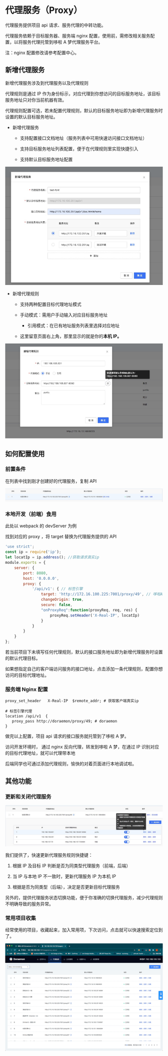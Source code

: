 # 代理服务（Proxy）

代理服务提供项目 api 请求、服务代理的中转功能。

代理服务依赖于目标服务器、服务端 nginx 配置，使用前，需修改相关服务配置，以将服务代理托管到哆啦 A 梦代理服务平台。

注：nginx 配置修改请参考配置中心。

## 新增代理服务

新增代理服务涉及到代理服务以及代理规则

代理规则是通过 IP 作为身份标示，对应代理到你想访问的目标服务地址，该目标服务地址只对你当前机器有效。

代理规则配置可选，若未配置代理规则，默认的目标服务地址即为新增代理服务时设置的默认目标服务地址。

+ 新增代理服务

  + 支持配置接口文档地址（服务列表中可用快速访问接口文档地址）

  + 支持目标服务地址列表配置，便于在代理规则里实现快捷引入

  + 支持默认目标服务地址配置

![proxy_create.png](../../imgs/proxy_create.png)



+ 新增代理规则

  + 支持两种配置目标代理地址模式

  + 手动模式：需用户手动输入对应目标服务地址

    - 引用模式：在已有地址服务列表里选择对应地址

  + 这里留意页面右上角，那里显示的就是你的**本机 IP。**

![proxy_rule_create.png](../../imgs/proxy_rule_create.png)



## 如何配置使用

### 前置条件

在列表中找到刚才创建好的代理服务，复制 API

![proxy_list.png](../../imgs/proxy_list.png)



### 本地开发（前端）食用

此处以 webpack 的 devServer 为例

找到对应的 proxy ，将 target 替换为代理服务提供的 API

``` javascript
'use strict';
const ip = require('ip');
let locatIp = ip.address(); //获取请求真实ip
module.exports = {
    server: {
        port: 8080,
        host: '0.0.0.0',
        proxy: {
            '/api/v1': { // 标签引擎
                target: 'http://172.16.100.225:7001/proxy/49', // 哆啦A梦
                changeOrigin: true,
                secure: false,
                "onProxyReq":function(proxyReq, req, res) {
                    proxyReq.setHeader('X-Real-IP', locatIp)
                }
            }
        }
    }
};
```

若当前项目下未填写任何代理规则，默认的接口服务地址即为新增代理服务时设置的默认代理目标。

如果想指定自己的客户端访问服务的接口地址，点击添加一条代理规则，配置你想访问的目标代理地址。



### 服务端 Nginx 配置

```nginx
proxy_set_header   X-Real-IP  $remote_addr; # 获取客户端真实ip

# 标签引擎代理
location /api/v1  {
   proxy_pass http://doraemon/proxy/49; # doraemon
}
```

做完以上配置，项目 api 请求的接口服务就托管到了哆啦 A 梦。

访问开发环境时， 通过 nginx 反向代理，转发到哆啦 A 梦，在通过 IP 识别对应的目标代理地址，就可以代理带本地

后端同学也可通过添加代理规则，愉快的对着页面进行本地调试啦。



## 其他功能

### 更新和关闭代理服务

![proxy_switch.png](../../imgs/proxy_switch.png)

我们提供了，快速更新代理服务规则快捷键：

1. 根据 IP 及目标 IP 判断是否为同类型代理服务（前端，后端）

2. 当 IP 与本地 IP 不一致时，更新代理服务 IP 为本机 IP

3. 根据是否为同类型（后端），决定是否更新目标代理服务

另外的，提供代理服务状态切换功能，便于你准确的切换代理服务，减少代理规则不明确导致的服务异常。



### 常用项目收集

经常使用的项目，收藏起来，加入常用项，下次访问，点击就可以快速搜索定位到了。

![proxy_store.gif](../../imgs/proxy_store.gif)